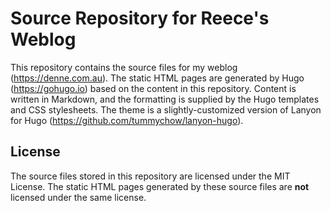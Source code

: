 # Source Repository for Reece's Weblog

This repository contains the source files for my weblog (https://denne.com.au). The static HTML pages are generated by Hugo (https://gohugo.io) based on the content in this repository. Content is written in Markdown, and the formatting is supplied by the Hugo templates and CSS stylesheets. The theme is a slightly-customized version of Lanyon for Hugo (https://github.com/tummychow/lanyon-hugo).

## License

The source files stored in this repository are licensed under the MIT License. The static HTML pages generated by these source files are **not** licensed under the same license.
